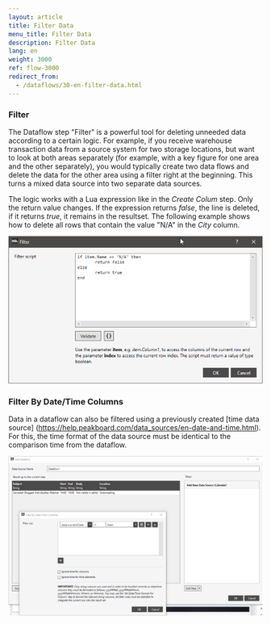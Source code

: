 ```yaml
---
layout: article
title: Filter Data
menu_title: Filter Data
description: Filter Data
lang: en
weight: 3000
ref: flow-3000
redirect_from:
  - /dataflows/30-en-filter-data.html
---
```


### Filter
The Dataflow step "Filter" is a powerful tool for deleting unneeded data according to a certain logic. For example, if you receive warehouse transaction data from a source system for two storage locations, but want to look at both areas separately (for example, with a key figure for one area and the other separately), you would typically create two data flows and delete the data for the other area using a filter right at the beginning. This turns a mixed data source into two separate data sources.

The logic works with a Lua expression like in the *Create Colum* step. Only the return value changes. If the expression returns *false*, the line is deleted, if it returns *true*, it remains in the resultset. The following example shows how to delete all rows that contain the value "N/A" in the *City* column.

![Filter Column](/assets/images/dataflows/dataflows-filter01.png)

### Filter By Date/Time Columns 
Data in a dataflow can also be filtered using a previously created [time data source] (https://help.peakboard.com/data_sources/en-date-and-time.html).
For this, the time format of the data source must be identical to the comparison time from the dataflow.

![Filter Column](/assets/images/dataflows/dataflows-filter02.png)